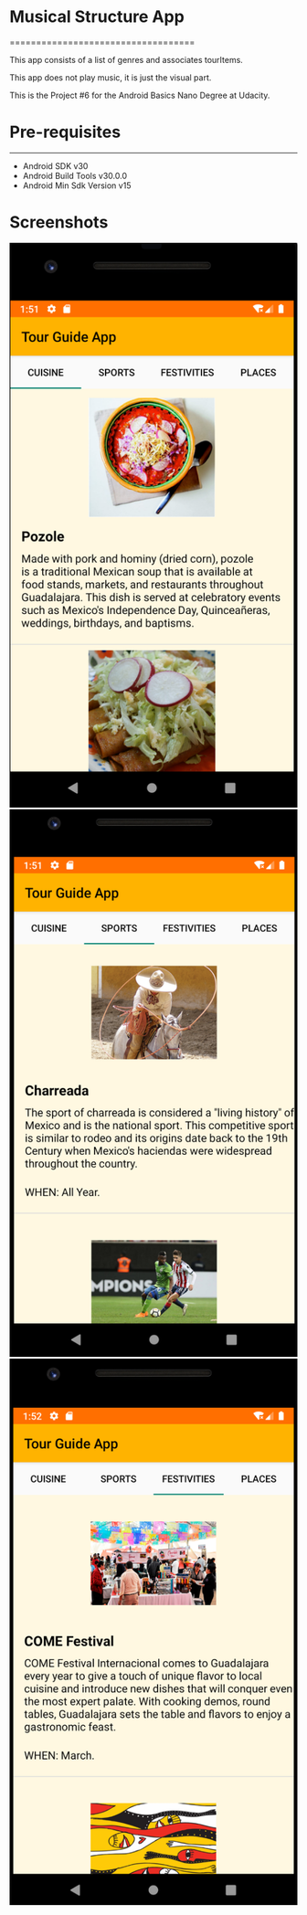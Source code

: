 # Musical Structure App
===================================

This app consists of a list of genres and associates tourItems. 

This app does not play music, it is just the visual part.

This is the Project #6 for the Android Basics Nano Degree at Udacity.

# Pre-requisites
--------------

- Android SDK v30
- Android Build Tools v30.0.0
- Android Min Sdk Version v15


# Screenshots

![screenshot of app](screenshots/image1.png "This is a screenshot of the app")
![screenshot of app](screenshots/image2.png "This is a screenshot of the app")
![screenshot of app](screenshots/image3.png "This is a screenshot of the app")
